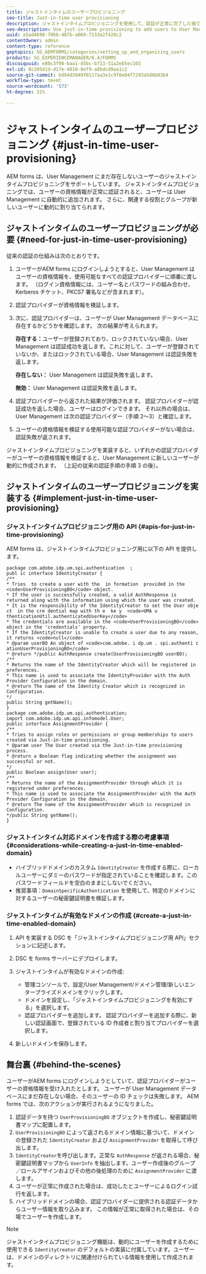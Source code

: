 ```yaml
---
title: ジャストインタイムのユーザープロビジョニング
seo-title: Just-in-time user provisioning
description: ジャストインタイムプロビジョニングを使用して、認証が正常に完了した後でユーザーを User Management に追加し、新しいユーザーに関連する役割とグループを動的に割り当てます。
seo-description: Use just-in-time provisioning to add users to User Management after successfull authentication and dynamically assign relevant roles and groups to the new user.
uuid: a5ad4698-70bb-487b-a069-7133e2f420c2
contentOwner: admin
content-type: reference
geptopics: SG_AEMFORMS/categories/setting_up_and_organizing_users
products: SG_EXPERIENCEMANAGER/6.4/FORMS
discoiquuid: e80c3f98-baa1-45bc-b713-51a2eb5ec165
exl-id: 8c205d1d-d17e-4810-8ef9-a8bdcd9aa1c2
source-git-commit: bd94d3949f0117aa3e1c9f0e84f7293a5d6b03b4
workflow-type: tm+mt
source-wordcount: '573'
ht-degree: 31%

---
```


# ジャストインタイムのユーザープロビジョニング {#just-in-time-user-provisioning}

AEM forms は、User Management にまだ存在しないユーザーのジャストインタイムプロビジョニングをサポートしています。 ジャストインタイムプロビジョニングでは、ユーザーの資格情報が正常に認証されると、ユーザーは User Management に自動的に追加されます。 さらに、関連する役割とグループが新しいユーザーに動的に割り当てられます。

## ジャストインタイムのユーザープロビジョニングが必要 {#need-for-just-in-time-user-provisioning}

従来の認証の仕組みは次のとおりです。

1. ユーザーがAEM forms にログインしようとすると、User Management はユーザーの資格情報を、使用可能なすべての認証プロバイダーに順番に渡します。 （ログイン資格情報には、ユーザー名とパスワードの組み合わせ、Kerberos チケット、PKCS7 署名などが含まれます）。
1. 認証プロバイダーが資格情報を検証します。
1. 次に、認証プロバイダーは、ユーザーが User Management データベースに存在するかどうかを確認します。 次の結果が考えられます。

   **存在する：**&#x200B;ユーザーが登録されており、ロックされていない場合、User Management は認証成功を返します。これに対して、ユーザーが登録されていないか、またはロックされている場合、User Management は認証失敗を返します。

   **存在しない：** User Management は認証失敗を返します。

   **無効：** User Management は認証失敗を返します。

1. 認証プロバイダーから返された結果が評価されます。 認証プロバイダーが認証成功を返した場合、ユーザーはログインできます。 それ以外の場合は、User Management は次の認証プロバイダー（手順 2～3）と確認します。
1. ユーザーの資格情報を検証する使用可能な認証プロバイダーがない場合は、認証失敗が返されます。

ジャストインタイムプロビジョニングを実装すると、いずれかの認証プロバイダーがユーザーの資格情報を検証すると、User Management に新しいユーザーが動的に作成されます。 （上記の従来の認証手順の手順 3 の後）。

## ジャストインタイムのユーザープロビジョニングを実装する {#implement-just-in-time-user-provisioning}

### ジャストインタイムプロビジョニング用の API {#apis-for-just-in-time-provisioning}

AEM forms は、ジャストインタイムプロビジョニング用に以下の API を提供します。

```as3
package com.adobe.idp.um.spi.authentication  ; 
publ ic interface IdentityCreator { 
/** 
* Tries  to create a user with the  in formation  provided in the <code>UserProvisioningBO</code> object. 
* If the user is successfully created, a valid AuthResponse is returned along with the information using which the user was created. 
* It is the responsibility of the IdentityCreator to set the User obje ct  in the cre dential map with th e  ke y  <code>UMA u thenticationUtil.authenticatedUserKey</code> 
* The credentials are available in the <code>UserProvisioningBO</code> object in the 'credentials' property. 
* If the IdentityCreator is unable to create a user due to any reason, it returns <code>null</code> 
* @param userBO An object of <code>com.adobe. i dp.um . spi.authenti c ationUserProvisioningBO</code> 
* @return */public AuthResponse create(UserProvisioningBO userBO); 
/** 
* Returns the name of the IdentityCreator which will be registered in preferences. 
* This name is used to associate the IdentityProvider with the Auth Provider Configuration in the domain. 
* @return The name of the Identity Creator which is recognized in Configuration. 
*/ 
public String getName(); 
} 
package com.adobe.idp.um.spi.authentication; 
import com.adobe.idp.um.api.infomodel.User; 
public interface AssignmentProvider { 
/** 
* Tries to assign roles or permissions or group memberships to users created via Just-in-time provisioning. 
* @param user The User created via the Just-in-time provisioning process. 
* @return a Boolean flag indicating whether the assignment was successful or not. 
*/ 
public Boolean assign(User user); 
/** 
* Returns the name of the AssignmentProvider through which it is registered under preferences. 
* This name is used to associate the AssignmentProvider with the Auth Provider Configuration in the domain. 
* @return The name of the AssignmentProvider which is recognized in Configuration. 
*/public String getName(); 
}
```

### ジャストインタイム対応ドメインを作成する際の考慮事項 {#considerations-while-creating-a-just-in-time-enabled-domain}

* ハイブリッドドメインのカスタム `IdentityCreator` を作成する際に、ローカルユーザーにダミーのパスワードが指定されていることを確認します。このパスワードフィールドを空白のままにしないでください。
* 推奨事項：`DomainSpecificAuthentication` を使用して、特定のドメインに対するユーザーの秘密鍵証明書を検証します。

### ジャストインタイムが有効なドメインの作成 {#create-a-just-in-time-enabled-domain}

1. API を実装する DSC を「ジャストインタイムプロビジョニング用 API」セクションに記述します。
1. DSC を forms サーバーにデプロイします。
1. ジャストインタイムが有効なドメインの作成:

   * 管理コンソールで、設定/User Management/ドメイン管理/新しいエンタープライズドメインをクリックします。
   * ドメインを設定し、「ジャストインタイムプロビジョニングを有効にする」を選択します。 <!--Fix broken link (See Setting up and managing domains).-->
   * 認証プロバイダーを追加します。 認証プロバイダーを追加する際に、新しい認証画面で、登録されている ID 作成者と割り当てプロバイダーを選択します。

1. 新しいドメインを保存します。

## 舞台裏 {#behind-the-scenes}

ユーザーがAEM forms にログインしようとしていて、認証プロバイダーがユーザーの資格情報を受け入れたとします。 ユーザーが User Management データベースにまだ存在しない場合、そのユーザーの ID チェックは失敗します。 AEM forms では、次のアクションが実行されるようになりました。

1. 認証データを持つ `UserProvisioningBO` オブジェクトを作成し、秘密鍵証明書マップに配置します。
1. `UserProvisioningBO` によって返されるドメイン情報に基づいて、ドメインの登録された `IdentityCreator` および `AssignmentProvider` を取得して呼び出します。
1. `IdentityCreator`を呼び出します。正常な `AuthResponse` が返される場合、秘密鍵証明書マップから `UserInfo` を抽出します。ユーザー作成後のグループ／ロールアサインおよびその他の後処理のために `AssignmentProvider` に渡します。
1. ユーザーが正常に作成された場合は、成功したとユーザーによるログイン試行を返します。
1. ハイブリッドドメインの場合、認証プロバイダーに提供される認証データからユーザー情報を取り込みます。 この情報が正常に取得された場合は、その場でユーザーを作成します。

>[!NOTE]
>
>ジャストインタイムプロビジョニング機能は、動的にユーザーを作成するために使用できる `IdentityCreator` のデフォルトの実装に付属しています。ユーザーは、ドメインのディレクトリに関連付けられている情報を使用して作成されます。

